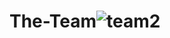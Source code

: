 # The-Team![team2](https://github.com/user-attachments/assets/57b54a3f-dfaf-4644-afca-d2f403c1b96f)
